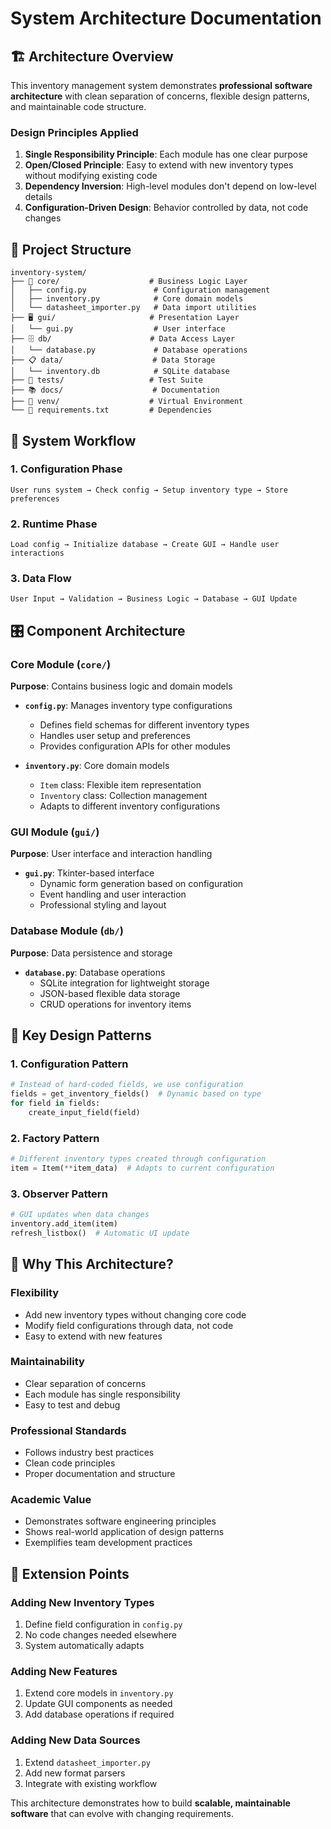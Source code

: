 # System Architecture Documentation

## 🏗️ **Architecture Overview**

This inventory management system demonstrates **professional software architecture** with clean separation of concerns, flexible design patterns, and maintainable code structure.

### **Design Principles Applied**

1. **Single Responsibility Principle**: Each module has one clear purpose
2. **Open/Closed Principle**: Easy to extend with new inventory types without modifying existing code
3. **Dependency Inversion**: High-level modules don't depend on low-level details
4. **Configuration-Driven Design**: Behavior controlled by data, not code changes

## 📁 **Project Structure**

```
inventory-system/
├── 🎯 core/                    # Business Logic Layer
│   ├── config.py               # Configuration management
│   ├── inventory.py            # Core domain models
│   └── datasheet_importer.py   # Data import utilities
├── 🖥️ gui/                     # Presentation Layer
│   └── gui.py                  # User interface
├── 🗄️ db/                      # Data Access Layer
│   └── database.py             # Database operations
├── 📋 data/                    # Data Storage
│   └── inventory.db            # SQLite database
├── 🧪 tests/                   # Test Suite
├── 📚 docs/                    # Documentation
├── 🐍 venv/                    # Virtual Environment
└── 📄 requirements.txt         # Dependencies
```

## 🔄 **System Workflow**

### **1. Configuration Phase**
```
User runs system → Check config → Setup inventory type → Store preferences
```

### **2. Runtime Phase**
```
Load config → Initialize database → Create GUI → Handle user interactions
```

### **3. Data Flow**
```
User Input → Validation → Business Logic → Database → GUI Update
```

## 🎛️ **Component Architecture**

### **Core Module (`core/`)**

**Purpose**: Contains business logic and domain models

- **`config.py`**: Manages inventory type configurations
  - Defines field schemas for different inventory types
  - Handles user setup and preferences
  - Provides configuration APIs for other modules

- **`inventory.py`**: Core domain models
  - `Item` class: Flexible item representation
  - `Inventory` class: Collection management
  - Adapts to different inventory configurations

### **GUI Module (`gui/`)**

**Purpose**: User interface and interaction handling

- **`gui.py`**: Tkinter-based interface
  - Dynamic form generation based on configuration
  - Event handling and user interaction
  - Professional styling and layout

### **Database Module (`db/`)**

**Purpose**: Data persistence and storage

- **`database.py`**: Database operations
  - SQLite integration for lightweight storage
  - JSON-based flexible data storage
  - CRUD operations for inventory items

## 🔧 **Key Design Patterns**

### **1. Configuration Pattern**
```python
# Instead of hard-coded fields, we use configuration
fields = get_inventory_fields()  # Dynamic based on type
for field in fields:
    create_input_field(field)
```

### **2. Factory Pattern**
```python
# Different inventory types created through configuration
item = Item(**item_data)  # Adapts to current configuration
```

### **3. Observer Pattern**
```python
# GUI updates when data changes
inventory.add_item(item)
refresh_listbox()  # Automatic UI update
```

## 🌟 **Why This Architecture?**

### **Flexibility**
- Add new inventory types without changing core code
- Modify field configurations through data, not code
- Easy to extend with new features

### **Maintainability**
- Clear separation of concerns
- Each module has single responsibility
- Easy to test and debug

### **Professional Standards**
- Follows industry best practices
- Clean code principles
- Proper documentation and structure

### **Academic Value**
- Demonstrates software engineering principles
- Shows real-world application of design patterns
- Exemplifies team development practices

## 🚀 **Extension Points**

### **Adding New Inventory Types**
1. Define field configuration in `config.py`
2. No code changes needed elsewhere
3. System automatically adapts

### **Adding New Features**
1. Extend core models in `inventory.py`
2. Update GUI components as needed
3. Add database operations if required

### **Adding New Data Sources**
1. Extend `datasheet_importer.py`
2. Add new format parsers
3. Integrate with existing workflow

This architecture demonstrates how to build **scalable, maintainable software** that can evolve with changing requirements.
